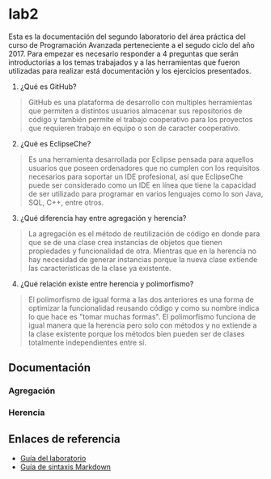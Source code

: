 # lab2
Esta es la documentación del segundo laboratorio del área práctica del curso de Programación Avanzada perteneciente a
el segudo ciclo del año 2017. Para empezar es necesario responder a 4 preguntas que serán introductorias a los
temas trabajados y a las herramientas que fueron utilizadas para realizar está documentación y los ejercicios presentados.
1. ¿Qué es GitHub?
> GitHub es una plataforma de desarrollo con multiples herramientas que permiten a distintos usuarios almacenar sus repositorios de código
> y también permite el trabajo cooperativo para los proyectos que requieren trabajo en equipo o son de caracter cooperativo.
2. ¿Qué es EclipseChe?
> Es una herramienta desarrollada por Eclipse pensada para aquellos usuarios que poseen ordenadores que no cumplen con los requisitos
> necesarios para soportar un IDE profesional, así que EclipseChe puede ser considerado como un IDE en línea que tiene la capacidad de
> ser utilizado para programar en varios lenguajes como lo son Java, SQL, C++, entre otros.
3. ¿Qué diferencia hay entre agregación y herencia?
> La agregación es el método de reutilización de código en donde para que se de una clase crea instancias de objetos que tienen
> propiedades y funcionalidad de otra. Mientras que en la herencia no hay necesidad de generar instancias porque la nueva clase
> extiende las características de la clase ya existente.
4. ¿Qué relación existe entre herencia y polimorfismo?
> El polimorfismo de igual forma a las dos anteriores es una forma de optimizar la funcionalidad reusando código y como su nombre 
> indica lo que hace es "tomar muchas formas". El polimorfismo funciona de igual manera que la herencia pero solo con métodos y no
> extiende a la clase existente porque los métodos bien pueden ser de clases totalmente independientes entre sí.
## Documentación 
### Agregación

### Herencia

## Enlaces de referencia
- [Guía del laboratorio](https://github.com/tuxtor/prograavanzada2017/blob/master/lab/01-Laboratorio01.md)
- [Guía de sintaxis Markdown](https://daringfireball.net/projects/markdown/syntax)

